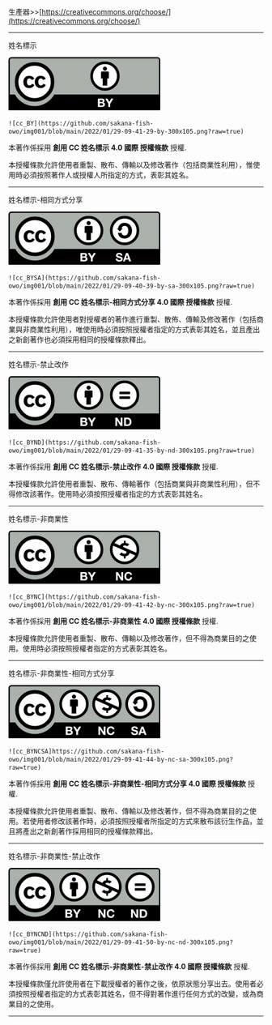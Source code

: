 生產器>>[https://creativecommons.org/choose/](https://creativecommons.org/choose/)

---

姓名標示

![ccBY](https://github.com/sakana-fish-owo/img001/blob/main/2022/01/29-09-41-29-by-300x105.png?raw=true)

```
![cc_BY](https://github.com/sakana-fish-owo/img001/blob/main/2022/01/29-09-41-29-by-300x105.png?raw=true)
```

本著作係採用 **創用 CC 姓名標示 4.0 國際 授權條款** 授權.

本授權條款允許使用者重製、散布、傳輸以及修改著作（包括商業性利用），惟使用時必須按照著作人或授權人所指定的方式，表彰其姓名。

---

姓名標示-相同方式分享

![cc_BYSA](https://github.com/sakana-fish-owo/img001/blob/main/2022/01/29-09-40-39-by-sa-300x105.png?raw=true)

```
![cc_BYSA](https://github.com/sakana-fish-owo/img001/blob/main/2022/01/29-09-40-39-by-sa-300x105.png?raw=true)
```

本著作係採用 **創用 CC 姓名標示-相同方式分享 4.0 國際 授權條款** 授權.

本授權條款允許使用者對授權者的著作進行重製、散佈、傳輸及修改著作（包括商業與非商業性利用），唯使用時必須按照授權者指定的方式表彰其姓名，並且產出之新創著作也必須採用相同的授權條款釋出。

---

姓名標示-禁止改作

![cc_BYND](https://github.com/sakana-fish-owo/img001/blob/main/2022/01/29-09-41-35-by-nd-300x105.png?raw=true)

```
![cc_BYND](https://github.com/sakana-fish-owo/img001/blob/main/2022/01/29-09-41-35-by-nd-300x105.png?raw=true)
```

本著作係採用 **創用 CC 姓名標示-禁止改作 4.0 國際 授權條款** 授權.

本授權條款允許使用者重製、散布、傳輸著作（包括商業與非商業性利用），但不得修改該著作。使用時必須按照授權者指定的方式表彰其姓名。

---

姓名標示-非商業性

![cc_BYNC](https://github.com/sakana-fish-owo/img001/blob/main/2022/01/29-09-41-42-by-nc-300x105.png?raw=true)

```
![cc_BYNC](https://github.com/sakana-fish-owo/img001/blob/main/2022/01/29-09-41-42-by-nc-300x105.png?raw=true)
```

本著作係採用 **創用 CC 姓名標示-非商業性 4.0 國際 授權條款** 授權.

本授權條款允許使用者重製、散布、傳輸以及修改著作，但不得為商業目的之使用。使用時必須按照授權者指定的方式表彰其姓名。

---

姓名標示-非商業性-相同方式分享

![cc_BYNCSA](https://github.com/sakana-fish-owo/img001/blob/main/2022/01/29-09-41-44-by-nc-sa-300x105.png?raw=true)

```
![cc_BYNCSA]https://github.com/sakana-fish-owo/img001/blob/main/2022/01/29-09-41-44-by-nc-sa-300x105.png?raw=true)
```

本著作係採用 **創用 CC 姓名標示-非商業性-相同方式分享 4.0 國際 授權條款** 授權.

本授權條款允許使用者重製、散布、傳輸以及修改著作，但不得為商業目的之使用。若使用者修改該著作時，必須按照授權者所指定的方式來散布該衍生作品，並且將產出之新創著作採用相同的授權條款釋出。

---

姓名標示-非商業性-禁止改作

![cc_BYNCND](https://github.com/sakana-fish-owo/img001/blob/main/2022/01/29-09-41-50-by-nc-nd-300x105.png?raw=true)

```
![cc_BYNCND](https://github.com/sakana-fish-owo/img001/blob/main/2022/01/29-09-41-50-by-nc-nd-300x105.png?raw=true)
```

本著作係採用 **創用 CC 姓名標示-非商業性-禁止改作 4.0 國際 授權條款** 授權.

本授權條款僅允許使用者在下載授權者的著作之後，依原狀態分享出去。使用者必須按照授權者指定的方式表彰其姓名，但不得對著作進行任何方式的改變，或為商業目的之使用。

---
